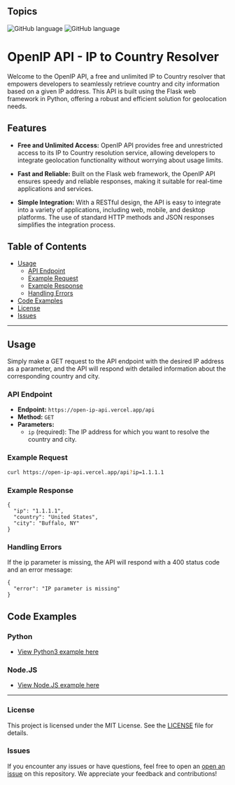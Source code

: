 ## Topics

![GitHub language](https://img.shields.io/badge/language-Python-blue)
![GitHub language](https://img.shields.io/badge/language-JavaScript-yellow)

# OpenIP API - IP to Country Resolver

Welcome to the OpenIP API, a free and unlimited IP to Country resolver that empowers developers to seamlessly retrieve country and city information based on a given IP address. This API is built using the Flask web framework in Python, offering a robust and efficient solution for geolocation needs.

## Features

- **Free and Unlimited Access:** OpenIP API provides free and unrestricted access to its IP to Country resolution service, allowing developers to integrate geolocation functionality without worrying about usage limits.

- **Fast and Reliable:** Built on the Flask web framework, the OpenIP API ensures speedy and reliable responses, making it suitable for real-time applications and services.

- **Simple Integration:** With a RESTful design, the API is easy to integrate into a variety of applications, including web, mobile, and desktop platforms. The use of standard HTTP methods and JSON responses simplifies the integration process.



## Table of Contents

- [Usage](#usage)
  - [API Endpoint](#api-endpoint)
  - [Example Request](#example-request)
  - [Example Response](#example-response)
  - [Handling Errors](#handling-errors)
- [Code Examples](#Code-Examples)
- [License](#license)
- [Issues](#issues)

---

## Usage

Simply make a GET request to the API endpoint with the desired IP address as a parameter, and the API will respond with detailed information about the corresponding country and city.

### API Endpoint

- **Endpoint:** `https://open-ip-api.vercel.app/api`
- **Method:** `GET`
- **Parameters:**
  - `ip` (required): The IP address for which you want to resolve the country and city.

### Example Request

```bash
curl https://open-ip-api.vercel.app/api?ip=1.1.1.1
``` 

### Example Response
```
{
  "ip": "1.1.1.1",
  "country": "United States",
  "city": "Buffalo, NY"
}

```

### Handling Errors
If the ip parameter is missing, the API will respond with a 400 status code and an error message:
``` 
{
  "error": "IP parameter is missing"
}

```

## Code Examples

### Python

- [View Python3 example here](https://github.com/ajdev05/OpenIP-API/blob/main/ExampleGET.py)

### Node.JS

- [View Node.JS example here](https://github.com/ajdev05/OpenIP-API/blob/main/ExampleGET.py)
---

### License

This project is licensed under the MIT License. See the [LICENSE](LICENSE) file for details.

### Issues
If you encounter any issues or have questions, feel free to open an [open an issue](https://github.com/ajdev05/OpenIP-API/issues) on this repository. We appreciate your feedback and contributions!

